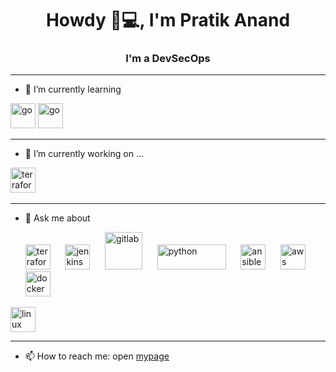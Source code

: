 <h1 align="center">Howdy 👋💻, I'm Pratik Anand</h1>
<h3 align="center">I'm a DevSecOps</h3>

<!--
**pratik141/pratik141** is a ✨ _special_ ✨ repository because its `README.md` (this file) appears on your GitHub profile.

Here are some ideas to get you started:

- 👯 I’m looking to collaborate on ...
- 🤔 I’m looking for help with ...
- 😄 Pronouns: ...
- ⚡ Fun fact: ...
-->
---
- 🌱 I’m currently learning 
 <img src="https://devicons.github.io/devicon/devicon.git/icons/go/go-original.svg" alt="go" width="40" height="40"/>
 <img src="https://newrelic.com/themes/custom/erno/assets/mediakit/new_relic_logo_horizontal.svg" alt="go" width="40" height="40"/>
 

---
- 🔭 I’m currently working on ...
<p align="left">
  <img src="https://www.terraform.io/assets/images/og-image-8b3e4f7d.png" alt="terraform" width="40" height="40"/>
   &nbsp;&nbsp;&nbsp;&nbsp;

 </p>

---
- 💬 Ask me about 
  <p align="left">
  <img src="https://cdn.jsdelivr.net/gh/devicons/devicon/icons/terraform/terraform-original.svg" alt="terraform" width="40" height="40"/>
  &nbsp;&nbsp;&nbsp;&nbsp;
  <img src="https://www.jenkins.io/images/logos/jenkins/jenkins.svg" alt="jenkins" width="40" height="40"/>
  &nbsp;&nbsp;&nbsp;&nbsp;
  <img src="https://about.gitlab.com/images/new_logo/A.jpg" alt="gitlab" width="60" height="60"/>
  &nbsp;&nbsp;&nbsp;&nbsp;
  <img src="https://cdn.jsdelivr.net/gh/devicons/devicon/icons/python/python-original.svg" alt="python" width="110" height="40"/>
  &nbsp;&nbsp;&nbsp;&nbsp;
  <img src="https://upload.wikimedia.org/wikipedia/commons/2/24/Ansible_logo.svg" alt="ansible" width="40" height="40"/>
  &nbsp;&nbsp;&nbsp;&nbsp;
  <img src="https://cdn.jsdelivr.net/gh/devicons/devicon/icons/amazonwebservices/amazonwebservices-original-wordmark.svg" alt="aws" width="40" height="40"/>
  &nbsp;&nbsp;&nbsp;&nbsp;
  <img src="https://cdn.jsdelivr.net/gh/devicons/devicon/icons/docker/docker-original.svg" alt="docker" width="40" height="40"/>
  &nbsp;&nbsp;&nbsp;&nbsp;
 <img src="https://cdn.jsdelivr.net/gh/devicons/devicon/icons/linux/linux-original.svg" alt="linux" width="40" height="40"/>
  
</p>

---
- 📫 How to reach me: open [mypage](https://pratik141.github.io/)
